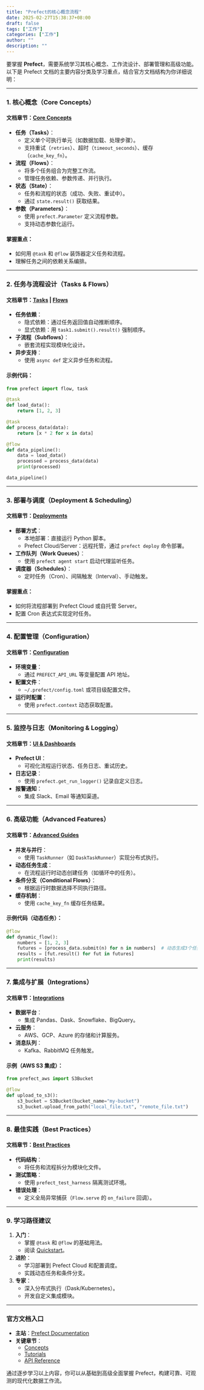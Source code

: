 ```yaml
---
title: "Prefect的核心概念流程"
date: 2025-02-27T15:38:37+08:00
draft: false
tags: ["工作"]
categories: ["工作"]
author: ""
description: ""
--- 
```


要掌握 **Prefect**，需要系统学习其核心概念、工作流设计、部署管理和高级功能。以下是 Prefect 文档的主要内容分类及学习重点，结合官方文档结构为你详细说明：

---

### **1. 核心概念（Core Concepts）**
#### **文档章节**：[Core Concepts](https://docs.prefect.io/latest/core-concepts/)
- **任务（Tasks）**：
  - 定义单个可执行单元（如数据加载、处理步骤）。
  - 支持重试（`retries`）、超时（`timeout_seconds`）、缓存（`cache_key_fn`）。
- **流程（Flows）**：
  - 将多个任务组合为完整工作流。
  - 管理任务依赖、参数传递、并行执行。
- **状态（State）**：
  - 任务和流程的状态（成功、失败、重试中）。
  - 通过 `state.result()` 获取结果。
- **参数（Parameters）**：
  - 使用 `prefect.Parameter` 定义流程参数。
  - 支持动态参数化运行。

#### **掌握重点**：
  - 如何用 `@task` 和 `@flow` 装饰器定义任务和流程。
  - 理解任务之间的依赖关系编排。

---

### **2. 任务与流程设计（Tasks & Flows）**
#### **文档章节**：[Tasks](https://docs.prefect.io/latest/concepts/tasks/) | [Flows](https://docs.prefect.io/latest/concepts/flows/)
- **任务依赖**：
  - 隐式依赖：通过任务返回值自动推断顺序。
  - 显式依赖：用 `task1.submit().result()` 强制顺序。
- **子流程（Subflows）**：
  - 嵌套流程实现模块化设计。
- **异步支持**：
  - 使用 `async def` 定义异步任务和流程。

#### **示例代码**：
```python
from prefect import flow, task

@task
def load_data():
    return [1, 2, 3]

@task
def process_data(data):
    return [x * 2 for x in data]

@flow
def data_pipeline():
    data = load_data()
    processed = process_data(data)
    print(processed)

data_pipeline()
```

---

### **3. 部署与调度（Deployment & Scheduling）**
#### **文档章节**：[Deployments](https://docs.prefect.io/latest/concepts/deployments/)
- **部署方式**：
  - 本地部署：直接运行 Python 脚本。
  - Prefect Cloud/Server：远程托管，通过 `prefect deploy` 命令部署。
- **工作队列（Work Queues）**：
  - 使用 `prefect agent start` 启动代理监听任务。
- **调度器（Schedules）**：
  - 定时任务（Cron）、间隔触发（Interval）、手动触发。

#### **掌握重点**：
  - 如何将流程部署到 Prefect Cloud 或自托管 Server。
  - 配置 Cron 表达式实现定时任务。

---

### **4. 配置管理（Configuration）**
#### **文档章节**：[Configuration](https://docs.prefect.io/latest/concepts/configuration/)
- **环境变量**：
  - 通过 `PREFECT_API_URL` 等变量配置 API 地址。
- **配置文件**：
  - `~/.prefect/config.toml` 或项目级配置文件。
- **运行时配置**：
  - 使用 `prefect.context` 动态获取配置。

---

### **5. 监控与日志（Monitoring & Logging）**
#### **文档章节**：[UI & Dashboards](https://docs.prefect.io/latest/ui/overview/)
- **Prefect UI**：
  - 可视化流程运行状态、任务日志、重试历史。
- **日志记录**：
  - 使用 `prefect.get_run_logger()` 记录自定义日志。
- **报警通知**：
  - 集成 Slack、Email 等通知渠道。

---

### **6. 高级功能（Advanced Features）**
#### **文档章节**：[Advanced Guides](https://docs.prefect.io/latest/guides/)
- **并发与并行**：
  - 使用 `TaskRunner`（如 `DaskTaskRunner`）实现分布式执行。
- **动态任务生成**：
  - 在流程运行时动态创建任务（如循环中的任务）。
- **条件分支（Conditional Flows）**：
  - 根据运行时数据选择不同执行路径。
- **缓存机制**：
  - 使用 `cache_key_fn` 缓存任务结果。

#### **示例代码（动态任务）**：
```python
@flow
def dynamic_flow():
    numbers = [1, 2, 3]
    futures = [process_data.submit(n) for n in numbers]  # 动态生成3个任务
    results = [fut.result() for fut in futures]
    print(results)
```

---

### **7. 集成与扩展（Integrations）**
#### **文档章节**：[Integrations](https://docs.prefect.io/latest/integrations/)
- **数据平台**：
  - 集成 Pandas、Dask、Snowflake、BigQuery。
- **云服务**：
  - AWS、GCP、Azure 的存储和计算服务。
- **消息队列**：
  - Kafka、RabbitMQ 任务触发。

#### **示例（AWS S3 集成）**：
```python
from prefect_aws import S3Bucket

@flow
def upload_to_s3():
    s3_bucket = S3Bucket(bucket_name="my-bucket")
    s3_bucket.upload_from_path("local_file.txt", "remote_file.txt")
```

---

### **8. 最佳实践（Best Practices）**
#### **文档章节**：[Best Practices](https://docs.prefect.io/latest/best-practices/)
- **代码结构**：
  - 将任务和流程拆分为模块化文件。
- **测试策略**：
  - 使用 `prefect_test_harness` 隔离测试环境。
- **错误处理**：
  - 定义全局异常捕获（`Flow.serve` 的 `on_failure` 回调）。

---

### **9. 学习路径建议**
1. **入门**：
   - 掌握 `@task` 和 `@flow` 的基础用法。
   - 阅读 [Quickstart](https://docs.prefect.io/latest/quickstart/)。
2. **进阶**：
   - 学习部署到 Prefect Cloud 和配置调度。
   - 实践动态任务和条件分支。
3. **专家**：
   - 深入分布式执行（Dask/Kubernetes）。
   - 开发自定义集成模块。

---

### **官方文档入口**
- **主站**：[Prefect Documentation](https://docs.prefect.io/latest/)
- **关键章节**：
  - [Concepts](https://docs.prefect.io/latest/concepts/)
  - [Tutorials](https://docs.prefect.io/latest/tutorials/)
  - [API Reference](https://docs.prefect.io/latest/api-ref/)

通过逐步学习以上内容，你可以从基础到高级全面掌握 Prefect，构建可靠、可观测的现代化数据工作流。